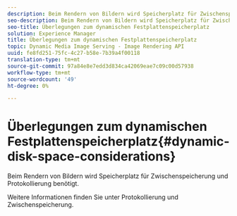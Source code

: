 ```yaml
---
description: Beim Rendern von Bildern wird Speicherplatz für Zwischenspeicherung und Protokollierung benötigt.
seo-description: Beim Rendern von Bildern wird Speicherplatz für Zwischenspeicherung und Protokollierung benötigt.
seo-title: Überlegungen zum dynamischen Festplattenspeicherplatz
solution: Experience Manager
title: Überlegungen zum dynamischen Festplattenspeicherplatz
topic: Dynamic Media Image Serving - Image Rendering API
uuid: fe8fd251-75fc-4c27-b58e-7b39a4f00118
translation-type: tm+mt
source-git-commit: 97a84e8e7edd3d834ca42069eae7c09c00d57938
workflow-type: tm+mt
source-wordcount: '49'
ht-degree: 0%

---
```



# Überlegungen zum dynamischen Festplattenspeicherplatz{#dynamic-disk-space-considerations}

Beim Rendern von Bildern wird Speicherplatz für Zwischenspeicherung und Protokollierung benötigt.

Weitere Informationen finden Sie unter Protokollierung und Zwischenspeicherung.
